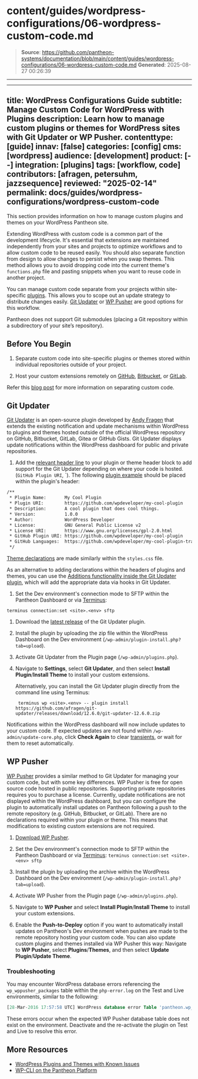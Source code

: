 # content/guides/wordpress-configurations/06-wordpress-custom-code.md

> **Source**: https://github.com/pantheon-systems/documentation/blob/main/content/guides/wordpress-configurations/06-wordpress-custom-code.md
> **Generated**: 2025-08-27 00:26:39

---

---
title: WordPress Configurations Guide
subtitle: Manage Custom Code for WordPress with Plugins
description: Learn how to manage custom plugins or themes for WordPress sites with Git Updater or WP Pusher.
contenttype: [guide]
innav: [false]
categories: [config]
cms: [wordpress]
audience: [development]
product: [--]
integration: [plugins]
tags: [workflow, code]
contributors: [afragen, petersuhm, jazzsequence]
reviewed: "2025-02-14"
permalink: docs/guides/wordpress-configurations/wordpress-custom-code
---

This section provides information on how to manage custom plugins and themes on your WordPress Pantheon site.

Extending WordPress with custom code is a common part of the development lifecycle. It's essential that extensions are maintained independently from your sites and projects to optimize workflows and to allow custom code to be reused easily. You should also separate function from design to allow changes to persist when you swap themes. This method allows you to avoid dropping code into the current theme's `functions.php` file and pasting snippets when you want to reuse code in another project.

You can manage custom code separate from your projects within site-specific [plugins](https://codex.wordpress.org/Writing_a_Plugin). This allows you to scope out an update strategy to distribute changes easily. [Git Updater](https://github.com/afragen/git-updater) or [WP Pusher](https://wppusher.com/) are good options for this workflow.

<Alert title="Note" type="info">

Pantheon does not support Git submodules (placing a Git repository within a subdirectory of your site’s repository).

</Alert>

## Before You Begin

1. Separate custom code into site-specific plugins or themes stored within individual repositories outside of your project.

1. Host your custom extensions remotely on [GitHub](https://github.com/), [Bitbucket](https://bitbucket.org), or [GitLab](https://about.gitlab.com/).

Refer this [blog post](https://pantheon.io/blog/wordpress-development-git) for more information on separating custom code.

## Git Updater

[Git Updater](https://github.com/afragen/git-updater) is an open-source plugin developed by [Andy Fragen](https://git-updater.com/) that extends the existing notification and update mechanisms within WordPress to plugins and themes hosted outside of the official WordPress repository on GitHub, Bitbucket, GitLab, Gitea or GitHub Gists. Git Updater displays update notifications within the WordPress dashboard for public and private repositories.

1. Add the [relevant header line](https://git-updater.com/knowledge-base/usage/) to your plugin or theme header block to add support for the Git Updater depending on where your code is hosted.(`GitHub Plugin URI`, `). The following [plugin example](https://git-updater.com/knowledge-base/usage/#articleTOC_2) should be placed within the plugin's header:

  ```bash
  /**
   * Plugin Name:       My Cool Plugin
   * Plugin URI:        https://github.com/wpdeveloper/my-cool-plugin
   * Description:       A cool plugin that does cool things.
   * Version:           1.0.0
   * Author:            WordPress Developer
   * License:           GNU General Public License v2
   * License URI:       https://www.gnu.org/licenses/gpl-2.0.html
   * GitHub Plugin URI: https://github.com/wpdeveloper/my-cool-plugin
   * GitHub Languages:  https://github.com/wpdeveloper/my-cool-plugin-translations
   */
  ```

  [Theme declarations](https://git-updater.com/knowledge-base/usage/#articleTOC_3) are made similarly within the `styles.css` file.

  As an alternative to adding declarations within the headers of plugins and themes, you can use the [Additions functionality inside the Git Updater plugin](https://git-updater.com/knowledge-base/git-updater-additions/), which will add the appropriate data via hooks in Git Updater.

1. Set the Dev environment's connection mode to SFTP within the Pantheon Dashboard or via [Terminus](/terminus):

  ```bash{promptUser: user}
  terminus connection:set <site>.<env> sftp
  ```

1. Download the [latest release](https://github.com/afragen/git-updater/releases) of the Git Updater plugin.

1. Install the plugin by uploading the zip file within the WordPress Dashboard on the Dev environment (`/wp-admin/plugin-install.php?tab=upload`).

1. Activate Git Updater from the Plugin page (`/wp-admin/plugins.php`).

1. Navigate to **Settings**, select **Git Updater**, and then select **Install Plugin**/**Install Theme** to install your custom extensions.

   Alternatively, you can install the Git Updater plugin directly from the command line using Terminus:
   
   ```bash{promptUser: user}
    terminus wp <site>.<env> -- plugin install https://github.com/afragen/git-updater/releases/download/12.6.0/git-updater-12.6.0.zip
    ```

Notifications within the WordPress dashboard will now include updates to your custom code. If expected updates are not found within `/wp-admin/update-core.php`, click **Check Again** to clear [transients](https://codex.wordpress.org/Transients_API), or wait for them to reset automatically.

## WP Pusher

[WP Pusher](https://wppusher.com/) provides a similar method to Git Updater for managing your custom code, but with some key differences. WP Pusher is free for open source code hosted in public repositories. Supporting private repositories requires you to purchase a license. Currently, update notifications are not displayed within the WordPress dashboard, but you can configure the plugin to automatically install updates on Pantheon following a push to the remote repository (e.g. GitHub, Bitbucket, or GitLab). There are no declarations required within your plugin or theme. This means that modifications to existing custom extensions are not required.

1. [Download WP Pusher](https://wppusher.com/).

1. Set the Dev environment's connection mode to SFTP within the Pantheon Dashboard or via [Terminus](/terminus): `terminus connection:set <site>.<env> sftp`

1. Install the plugin by uploading the archive within the WordPress Dashboard on the Dev environment (`/wp-admin/plugin-install.php?tab=upload`).

1. Activate WP Pusher from the Plugin page (`/wp-admin/plugins.php`).

1. Navigate to **WP Pusher** and select **Install Plugin**/**Install Theme** to install your custom extensions.

1. Enable the **Push-to-Deploy** option if you want to automatically install updates on Pantheon's Dev environment when pushes are made to the remote repository hosting your custom code. You can also update custom plugins and themes installed via WP Pusher this way: Navigate to **WP Pusher**, select **Plugins**/**Themes**, and then select **Update Plugin**/**Update Theme**.

### Troubleshooting

You may encounter WordPress database errors referencing the `wp_wppusher_packages` table within the `php-error.log` on the Test and Live environments, similar to the following:

```sql
[28-Mar-2016 17:57:58 UTC] WordPress database error Table 'pantheon.wp_wppusher_packages' doesn't exist for query SELECT * FROM wp_wppusher_packages WHERE type = 1 made by require_once('wp-admin/admin.php'), do_action('admin_init'), call_user_func_array, Pusher\Pusher->registerPluginActionLinks, Pusher\Storage\PluginRepository->allPusherPlugins
```

These errors occur when the expected WP Pusher database table does not exist on the environment. Deactivate and the re-activate the plugin on Test and Live to resolve this error.

## More Resources

- [WordPress Plugins and Themes with Known Issues](/wordpress-known-issues)
- [WP-CLI on the Pantheon Platform](/guides/create-wp-site)